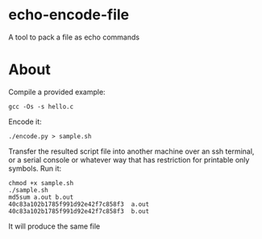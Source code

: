 # echo-encode-file
A tool to pack a file as echo commands

# About

Compile a provided example:

```
gcc -Os -s hello.c
```

Encode it:

```
./encode.py > sample.sh
```


Transfer the resulted script file into another machine over an ssh terminal, or a serial console or whatever way that has restriction for printable only symbols. Run it:

```
chmod +x sample.sh 
./sample.sh 
md5sum a.out b.out 
40c83a102b1785f991d92e42f7c858f3  a.out
40c83a102b1785f991d92e42f7c858f3  b.out
```

It will produce the same file
